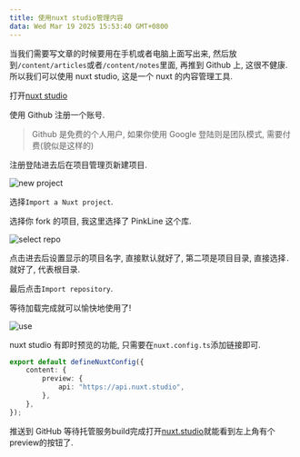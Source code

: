 ```yaml
---
title: 使用nuxt studio管理内容
data: Wed Mar 19 2025 15:53:40 GMT+0800
---
```


当我们需要写文章的时候要用在手机或者电脑上面写出来, 然后放到`/content/articles`或者`/content/notes`里面, 再推到 Github 上, 这很不健康. 所以我们可以使用 nuxt studio, 这是一个 nuxt 的内容管理工具.

打开[nuxt studio](https://nuxt.studio/)

使用 Github 注册一个账号.

> Github 是免费的个人用户, 如果你使用 Google 登陆则是团队模式, 需要付费(貌似是这样的)

注册登陆进去后在项目管理页新建项目.

![new project](/image/studio/1.webp)

选择`Import a Nuxt project`.

选择你 fork 的项目, 我这里选择了 PinkLine 这个库.

![select repo](/image/studio/2.webp)

点击进去后设置显示的项目名字, 直接默认就好了, 第二项是项目目录, 直接选择`.`就好了, 代表根目录.

最后点击`Import repository`.

等待加载完成就可以愉快地使用了!

![use](/image/studio/3.webp)

nuxt studio 有即时预览的功能, 只需要在`nuxt.config.ts`添加链接即可.

```typescript
export default defineNuxtConfig({
    content: {
        preview: {
            api: "https://api.nuxt.studio",
        },
    },
});
```

推送到 GitHub 等待托管服务build完成打开[nuxt.studio](https://nuxt.studio/)就能看到左上角有个preview的按钮了.
